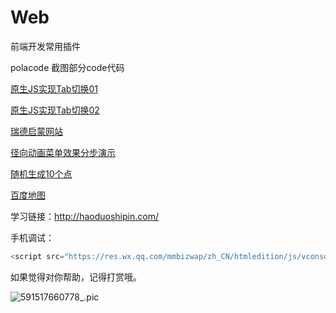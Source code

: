 # Web

前端开发常用插件

polacode  截图部分code代码

[原生JS实现Tab切换01](https://zuobaiquan.github.io/javascript/%E5%8E%9F%E7%94%9Fjs%E5%AE%9E%E7%8E%B0tab%E5%88%87%E6%8D%A2/Tab-%E8%87%AA%E5%8A%A8%E5%88%87%E6%8D%A201/index.html) 

[原生JS实现Tab切换02](https://zuobaiquan.github.io/javascript/%E5%8E%9F%E7%94%9Fjs%E5%AE%9E%E7%8E%B0tab%E5%88%87%E6%8D%A2/Tab-%E8%87%AA%E5%8A%A8%E5%88%87%E6%8D%A202/index.html)

[瑞德启蒙网站](https://zuobaiquan.github.io/javascript/web_01/index.html)

[径向动画菜单效果分步演示](https://zuobaiquan.github.io/javascript/web_02/index.html)

[随机生成10个点](https://zuobaiquan.github.io/javascript/snack/index.html)

[百度地图](https://zuobaiquan.github.io/javascript/js%E7%99%BE%E5%BA%A6%E5%9C%B0%E5%9B%BE.html)

学习链接：http://haoduoshipin.com/

手机调试：

```javascript
<script src="https://res.wx.qq.com/mmbizwap/zh_CN/htmledition/js/vconsole/2.5.1/vconsole.min.js"></script>
```

如果觉得对你帮助，记得打赏哦。

![591517660778_.pic](https://zuobaiquan.github.io/blogImg/CSS/pay.png)


